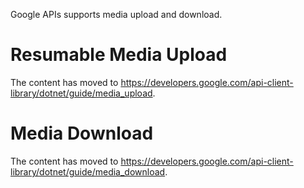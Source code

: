 Google APIs supports media upload and download.



# Resumable Media Upload #
The content has moved to https://developers.google.com/api-client-library/dotnet/guide/media_upload.
# Media Download #
The content has moved to https://developers.google.com/api-client-library/dotnet/guide/media_download.